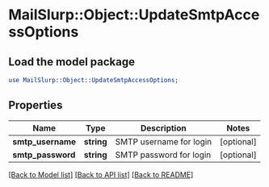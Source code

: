 # MailSlurp::Object::UpdateSmtpAccessOptions

## Load the model package
```perl
use MailSlurp::Object::UpdateSmtpAccessOptions;
```

## Properties
Name | Type | Description | Notes
------------ | ------------- | ------------- | -------------
**smtp_username** | **string** | SMTP username for login | [optional] 
**smtp_password** | **string** | SMTP password for login | [optional] 

[[Back to Model list]](../README#documentation-for-models) [[Back to API list]](../README#documentation-for-api-endpoints) [[Back to README]](../README)


